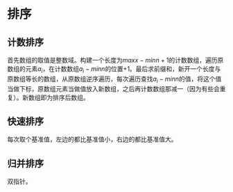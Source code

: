 # 排序

## 计数排序

首先数组的取值是整数域。构建一个长度为$maxx-minn+1$的计数数组，遍历原数组的元素$a_i$，在计数数组$a_i-minn$的位置+1。最后求前缀和，新开一个长度与原数组等长的数组，从原数组逆序遍历，每次遍历查找$a_i-minn$的值，将这个值当做下标，原数组元素当做值放入新数组，之后再计数数组那减一（因为有些会重复）。新数组即为排序后数组。

## 快速排序

每次取个基准值，左边的都比基准值小，右边的都比基准值大。

## 归并排序

双指针。





